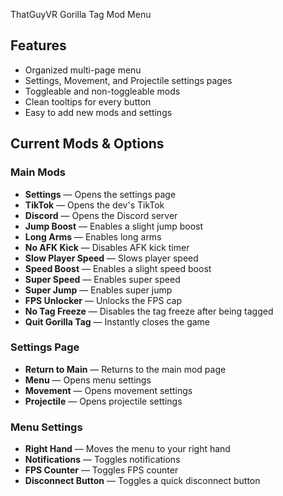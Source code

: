 ThatGuyVR Gorilla Tag Mod Menu

## Features
- Organized multi-page menu  
- Settings, Movement, and Projectile settings pages  
- Toggleable and non-toggleable mods  
- Clean tooltips for every button  
- Easy to add new mods and settings  
## Current Mods & Options

### Main Mods
- **Settings** — Opens the settings page  
- **TikTok** — Opens the dev's TikTok  
- **Discord** — Opens the Discord server  
- **Jump Boost** — Enables a slight jump boost  
- **Long Arms** — Enables long arms  
- **No AFK Kick** — Disables AFK kick timer  
- **Slow Player Speed** — Slows player speed  
- **Speed Boost** — Enables a slight speed boost  
- **Super Speed** — Enables super speed  
- **Super Jump** — Enables super jump  
- **FPS Unlocker** — Unlocks the FPS cap  
- **No Tag Freeze** — Disables the tag freeze after being tagged  
- **Quit Gorilla Tag** — Instantly closes the game  
### Settings Page
- **Return to Main** — Returns to the main mod page  
- **Menu** — Opens menu settings  
- **Movement** — Opens movement settings  
- **Projectile** — Opens projectile settings  
### Menu Settings
- **Right Hand** — Moves the menu to your right hand  
- **Notifications** — Toggles notifications  
- **FPS Counter** — Toggles FPS counter  
- **Disconnect Button** — Toggles a quick disconnect button  
